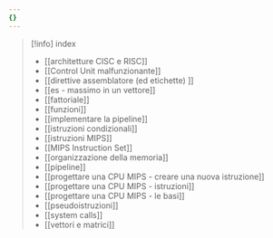 ```yaml
---
{}
---
```

> [!info] index
> - [[architetture CISC e RISC]]
> - [[Control Unit malfunzionante]]
> - [[direttive assemblatore (ed etichette)&nbsp;]]
> - [[es - massimo in un vettore]]
> - [[fattoriale]]
> - [[funzioni]]
> - [[implementare la pipeline]]
> - [[istruzioni condizionali]]
> - [[istruzioni MIPS]]
> - [[MIPS Instruction Set]]
> - [[organizzazione della memoria]]
> - [[pipeline]]
> - [[progettare una CPU MIPS - creare una nuova istruzione]]
> - [[progettare una CPU MIPS - istruzioni]]
> - [[progettare una CPU MIPS - le basi]]
> - [[pseudoistruzioni]]
> - [[system calls]]
> - [[vettori e matrici]]